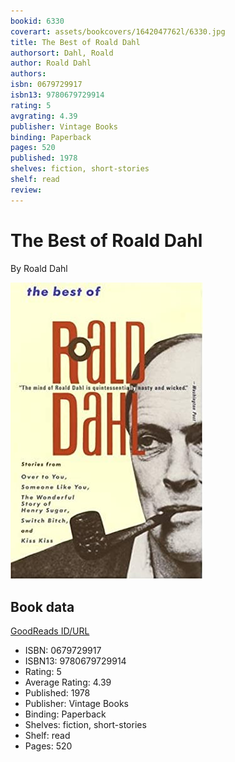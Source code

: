 ```yaml
---
bookid: 6330
coverart: assets/bookcovers/1642047762l/6330.jpg
title: The Best of Roald Dahl
authorsort: Dahl, Roald
author: Roald Dahl
authors: 
isbn: 0679729917
isbn13: 9780679729914
rating: 5
avgrating: 4.39
publisher: Vintage Books
binding: Paperback
pages: 520
published: 1978
shelves: fiction, short-stories
shelf: read
review: 
---
```


# The Best of Roald Dahl

By Roald Dahl

![](../../assets/bookcovers/1642047762l/6330.jpg)

## Book data

[GoodReads ID/URL](https://www.goodreads.com/book/show/6330)

- ISBN: 0679729917
- ISBN13: 9780679729914
- Rating: 5
- Average Rating: 4.39
- Published: 1978
- Publisher: Vintage Books
- Binding: Paperback
- Shelves: fiction, short-stories
- Shelf: read
- Pages: 520

